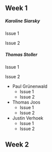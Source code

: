 ## Week 1
    
##### Karoline Siarsky 

Issue 1
    
Issue 2
    
  
  
  
##### Thomas Stoller 

Issue 1

Issue 2

- Paul Grünenwald
   - Issue 1
   - Issue 2
- Thomas Joos
  - Issue 1
  - Issue 2
- Justin Verhoek
  - Issue 1
  - Issue 2

## Week 2
